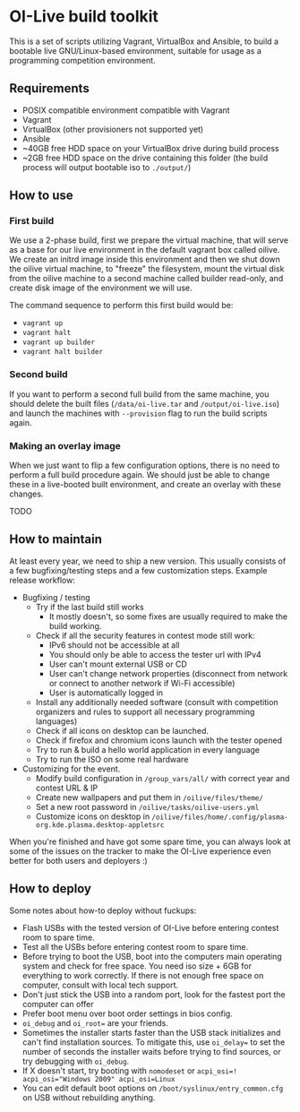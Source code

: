 OI-Live build toolkit
=====================

This is a set of scripts utilizing Vagrant, VirtualBox and Ansible, to
build a bootable live GNU/Linux-based environment, suitable for
usage as a programming competition environment.

## Requirements

- POSIX compatible environment compatible with Vagrant
- Vagrant
- VirtualBox (other provisioners not supported yet)
- Ansible
- ~40GB free HDD space on your VirtualBox drive during build process
- ~2GB free HDD space on the drive containing this folder (the build process will output bootable iso to `./output/`)

## How to use

### First build

We use a 2-phase build, first we prepare the virtual machine, that will serve
as a base for our live environment in the default vagrant box called oilive.
We create an initrd image inside this environment and then we shut down the
oilive virtual machine, to "freeze" the filesystem, mount the virtual disk
from the oilive machine to a second machine called builder read-only, and
create disk image of the environment we will use.

The command sequence to perform this first build would be:

- `vagrant up`
- `vagrant halt`
- `vagrant up builder`
- `vagrant halt builder`

### Second build

If you want to perform a second full build from the same machine, you should
delete the built files (`/data/oi-live.tar` and `/output/oi-live.iso`) and
launch the machines with `--provision` flag to run the build scripts again.

### Making an overlay image

When we just want to flip a few configuration options, there is no need to
perform a full build procedure again. We should just be able to change these
in a live-booted built environment, and create an overlay with these changes.

TODO

## How to maintain

At least every year, we need to ship a new version. This usually consists
of a few bugfixing/testing steps and a few customization steps. Example
release workflow:

- Bugfixing / testing
  - Try if the last build still works
    - It mostly doesn't, so some fixes are usually required to make the build
    working.
  - Check if all the security features in contest mode still work:
    - IPv6 should not be accessible at all
    - You should only be able to access the tester url with IPv4
    - User can't mount external USB or CD
    - User can't change network properties (disconnect from network or
    connect to another network if Wi-Fi accessible)
    - User is automatically logged in
  - Install any additionally needed software (consult with competition
  organizers and rules to support all necessary programming languages)
  - Check if all icons on desktop can be launched.
  - Check if firefox and chromium icons launch with the tester opened
  - Try to run & build a hello world application in every language
  - Try to run the ISO on some real hardware
- Customizing for the event.
  - Modify build configuration in `/group_vars/all/` with correct year
  and contest URL & IP
  - Create new wallpapers and put them in `/oilive/files/theme/`
  - Set a new root password in `/oilive/tasks/oilive-users.yml`
  - Customize icons on desktop in 
  `/oilive/files/home/.config/plasma-org.kde.plasma.desktop-appletsrc`

When you're finished and have got some spare time, you can always look at some
of the issues on the tracker to make the OI-Live experience even better for 
both users and deployers :)

## How to deploy

Some notes about how-to deploy without fuckups:

- Flash USBs with the tested version of OI-Live before entering contest
room to spare time.
- Test all the USBs before entering contest room to spare time.
- Before trying to boot the USB, boot into the computers main operating
system and check for free space. You need iso size + 6GB for everything
to work correctly. If there is not enough free space on computer, consult
with local tech support.
- Don't just stick the USB into a random port, look for the fastest port
the computer can offer
- Prefer boot menu over boot order settings in bios config.
- `oi_debug` and `oi_root=` are your friends.
- Sometimes the installer starts faster than the USB stack initializes and
can't find installation sources. To mitigate this, use `oi_delay=` to set
the number of seconds the installer waits before trying to find sources,
or try debugging with `oi_debug`.
- If X doesn't start, try booting with `nomodeset` or 
`acpi_osi=! acpi_osi="Windows 2009" acpi_osi=Linux`
- You can edit default boot options on `/boot/syslinux/entry_common.cfg` on USB
without rebuilding anything.

